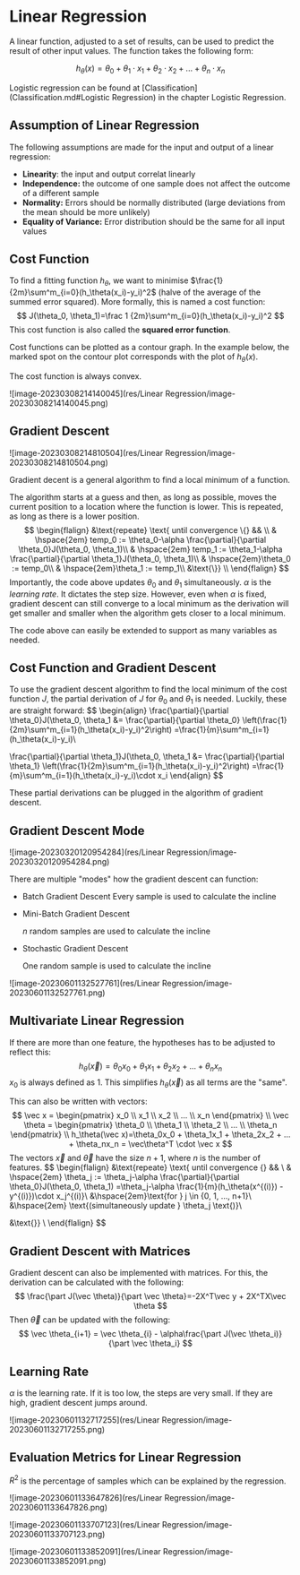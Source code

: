 # Linear Regression

A linear function, adjusted to a set of results, can be used to predict the result of other input values. The function takes the following form:


$$
h_\theta(x)=\theta_0+\theta_1\cdot x_1+\theta_2\cdot x_2+...+\theta_n \cdot x_n
$$



Logistic regression can be found at [Classification](Classification.md#Logistic Regression) in the chapter Logistic Regression.

## Assumption of Linear Regression

The following assumptions are made for the input and output of a linear regression:

* **Linearity**: the input and output correlat linearly
* **Independence:** the outcome of one sample does not affect the outcome of a different sample
* **Normality:** Errors should be normally distributed (large deviations from the mean should be more unlikely)
* **Equality of Variance:** Error distribution should be the same for all input values

## Cost Function

To find a fitting function $h_\theta$, we want to minimise $\frac{1}{2m}\sum^m_{i=0}(h_\theta(x_i)-y_i)^2$ (halve of the average of the summed error squared). More formally, this is named a cost function: 
$$
J(\theta_0, \theta_1)=\frac 1 {2m}\sum^m_{i=0}(h_\theta(x_i)-y_i)^2
$$
This cost function is also called the **squared error function**.

Cost functions can be plotted as a contour graph. In the example below, the marked spot on the contour plot corresponds with the plot of $h_\theta(x)$.

The cost function is always convex.

![image-20230308214140045](res/Linear Regression/image-20230308214140045.png)

## Gradient Descent

![image-20230308214810504](res/Linear Regression/image-20230308214810504.png)

Gradient decent is a general algorithm to find a local minimum of a function. 

The algorithm starts at a guess and then, as long as possible, moves the current position to a location where the function is lower. This is repeated, as long as there is a lower position.
$$
\begin{flalign}
&\text{repeate} \text{ until convergence \{} &&  \\
& \hspace{2em} temp_0 := \theta_0-\alpha \frac{\partial}{\partial \theta_0}J(\theta_0, \theta_1)\\
& \hspace{2em} temp_1 := \theta_1-\alpha \frac{\partial}{\partial \theta_1}J(\theta_0, \theta_1)\\
& \hspace{2em}\theta_0 := temp_0\\
& \hspace{2em}\theta_1 := temp_1\\
&\text{\}} \\
\end{flalign}
$$
Importantly, the code above updates $\theta_0$ and $\theta_1$ simultaneously. $\alpha$ is the *learning rate*. It dictates the step size. However, even when $\alpha$ is fixed, gradient descent can still converge to a local minimum as the derivation will get smaller and smaller when the algorithm gets closer to a local minimum.

The code above can easily be extended to support as many variables as needed.

## Cost Function and Gradient Descent

To use the gradient descent algorithm to find the local minimum of the cost function $J$, the partial derivation of $J$ for $\theta_0$ and $\theta_1$ is needed. Luckily, these are straight forward: 
$$
\begin{align}
\frac{\partial}{\partial \theta_0}J(\theta_0, \theta_1
&= \frac{\partial}{\partial \theta_0} \left(\frac{1}{2m}\sum^m_{i=1}(h_\theta(x_i)-y_i)^2\right)
=\frac{1}{m}\sum^m_{i=1}(h_\theta(x_i)-y_i)\\

\frac{\partial}{\partial \theta_1}J(\theta_0, \theta_1
&= \frac{\partial}{\partial \theta_1} \left(\frac{1}{2m}\sum^m_{i=1}(h_\theta(x_i)-y_i)^2\right)
=\frac{1}{m}\sum^m_{i=1}(h_\theta(x_i)-y_i)\cdot x_i
\end{align}
$$

These partial derivations can be plugged in the algorithm of gradient descent.

## Gradient Descent Mode

![image-20230320120954284](res/Linear Regression/image-20230320120954284.png)

There are multiple "modes" how the gradient descent can function:

* Batch Gradient Descent
  Every sample is used to calculate the incline

* Mini-Batch Gradient Descent

  $n$ random samples are used to calculate the incline

* Stochastic Gradient Descent

  One random sample is used to calculate the incline

![image-20230601132527761](res/Linear Regression/image-20230601132527761.png)

## Multivariate Linear Regression

If there are more than one feature, the hypotheses has to be adjusted to reflect this: 
$$
h_\theta(\vec x)=\theta_0x_0 + \theta_1x_1 + \theta_2x_2 + ... + \theta_nx_n
$$
$x_0$ is always defined as $1$. This simplifies $h_\theta(\vec x)$ as all terms are the "same".

This can also be written with vectors: 
$$
\vec x = \begin{pmatrix}
x_0 \\ x_1 \\ x_2 \\ ... \\ x_n
\end{pmatrix}
\\
\vec \theta = \begin{pmatrix}
\theta_0 \\ \theta_1 \\ \theta_2 \\ ... \\ \theta_n
\end{pmatrix}
\\
h_\theta(\vec x)=\theta_0x_0 + \theta_1x_1 + \theta_2x_2 + ... + \theta_nx_n 
= \vec\theta^T \cdot \vec x
$$
The vectors $\vec x$ and $\vec \theta$ have the size $n+1$, where $n$ is the number of features. 
$$
\begin{flalign}
&\text{repeate} \text{ until convergence \{} &&  \\
& \hspace{2em} \theta_j := \theta_j-\alpha \frac{\partial}{\partial \theta_0}J(\theta_0, \theta_1)
=\theta_j-\alpha \frac{1}{m}(h_\theta(x^{(i)}) - y^{(i)})\cdot x_j^{(i)}\\
&\hspace{2em}\text{for } j \in \{0, 1, ..., n+1\}\\
&\hspace{2em} \text{(simultaneously update } \theta_j \text{)}\\

&\text{\}} \\
\end{flalign}
$$

## Gradient Descent with Matrices

Gradient descent can also be implemented with matrices. For this, the derivation can be calculated with the following: 
$$
\frac{\part J(\vec \theta)}{\part \vec \theta}=-2X^T\vec y + 2X^TX\vec \theta
$$
Then $\vec \theta$ can be updated with the following: 
$$
\vec \theta_{i+1} = \vec \theta_{i} - \alpha\frac{\part J(\vec \theta_i)}{\part \vec \theta_i}
$$

## Learning Rate

$\alpha$ is the learning rate. If it is too low, the steps are very small. If they are high, gradient descent jumps around.

![image-20230601132717255](res/Linear Regression/image-20230601132717255.png)

## Evaluation Metrics for Linear Regression

$R^2$ is the percentage of samples which can be explained by the regression.

![image-20230601133647826](res/Linear Regression/image-20230601133647826.png)

![image-20230601133707123](res/Linear Regression/image-20230601133707123.png)

![image-20230601133852091](res/Linear Regression/image-20230601133852091.png)
